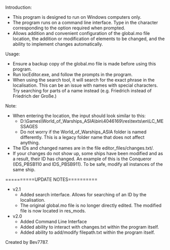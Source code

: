 Introduction:
- This program is designed to run on Windows computers only.
- The program runs on a command line interface. Type in the character corresponding to the option required when prompted.
- Allows addition and convenient configuration of the global.mo file location, the addition or modification of elements to be changed, and the ability to implement changes automatically.

Usage:
- Ensure a backup copy of the global.mo file is made before using this program.
- Run locEditor.exe, and follow the prompts in the program.
- When using the search tool, it will search for the exact phrase in the localisation. This can be an issue with names with special characters. Try searching for parts of a name instead (e.g. Friedrich instead of Friedrich der Große.)

Note:
- When entering the location, the input should look similar to this:
	- D:\Games\World_of_Warships_ASIA\bin\4046169\res\texts\en\LC_MESSAGES
	- Do not worry if the World_of_Warships_ASIA folder is named differently. This is a legacy folder name that does not affect anything.
- The IDs and changed names are in the file editor_files/changes.txt/.
- If your changes do not show up, some ships have been modified and as a result, their ID has changed. An example of this is the Conqueror (IDS_PBSB110 and IDS_PBSB911). To be safe, modify all instances of the same ship.


==========UPDATE NOTES==========
- v2.1
	- Added search interface. Allows for searching of an ID by the localisation.
	- The original global.mo file is no longer directly edited. The modified file is now located in res_mods. 
- v2.0 
	- Added Command Line Interface
	- Added ability to interact with changes.txt within the program itself.
	- Added ability to add/modify filepath.txt within the program itself.

Created by Bev7787.
